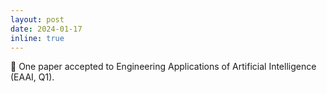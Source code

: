 ```yaml
---
layout: post
date: 2024-01-17
inline: true
---
```

📖 One paper accepted to Engineering Applications of Artificial Intelligence (EAAI, Q1).  